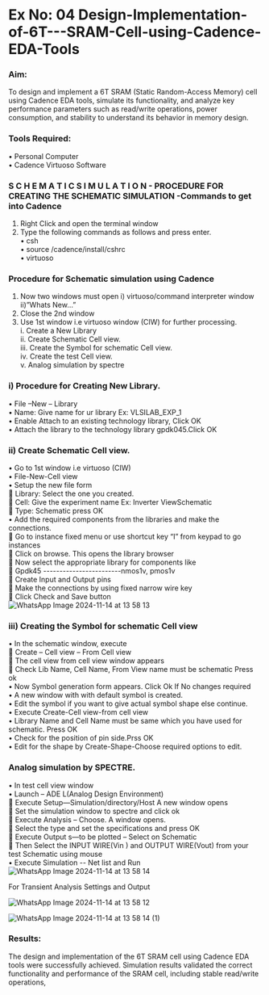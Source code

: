# Ex No: 04 Design-Implementation-of-6T---SRAM-Cell-using-Cadence-EDA-Tools
   
### Aim:
To design and implement a 6T SRAM (Static Random-Access Memory) cell using Cadence EDA tools, simulate its functionality, and analyze key performance parameters such as read/write operations, power consumption, and stability to understand its behavior in memory design.

### Tools Required:
•	Personal Computer<br>
•	Cadence Virtuoso Software<br>

### S C H E M A T I C S I M U L A T I O N - PROCEDURE FOR CREATING THE SCHEMATIC SIMULATION -Commands to get into Cadence

1.	Right Click and open the terminal window<br>
2.	Type the following commands as follows and press enter.<br>
•	csh<br>
•	source /cadence/install/cshrc<br>
•	virtuoso <br>
### Procedure for Schematic simulation using Cadence

1.	Now two windows must open i) virtuoso/command interpreter window ii)”Whats New…”<br>
2.	Close the 2nd window<br>
3.	Use 1st window i.e virtuoso window (CIW) for further processing.<br>
i.	Create a New Library<br>
ii.	Create Schematic Cell view.<br>
iii.	Create the Symbol for schematic Cell view.<br>
iv.	Create the test Cell view.<br>
v.	Analog simulation by spectre<br>


### i)	Procedure for Creating New Library.
•	File –New – Library<br>
•	Name: Give name for ur library Ex: VLSILAB_EXP_1<br>
•	Enable Attach to an existing technology library, Click OK<br>
•	Attach the library to the technology library gpdk045.Click OK<br>
### ii)	Create Schematic Cell view.
•	Go to 1st window i.e virtuoso (CIW)<br>
•	File-New-Cell view<br>
•	Setup the new file form<br>
	Library: Select the one you created.<br>
	Cell: Give the experiment name Ex: Inverter ViewSchematic<br>
	Type: Schematic press OK<br>
•	Add the required components from the libraries and make the connections.<br>
	Go to instance fixed menu or use shortcut key “I” from keypad to go instances<br>
	Click on browse. This opens the library browser<br>
	Now select the appropriate library for components like <br>
	Gpdk45 ------------------------nmos1v, pmos1v<br>
	Create Input and Output pins<br>
	Make the connections by using fixed narrow wire key<br>
	Click Check and Save button<br>
![WhatsApp Image 2024-11-14 at 13 58 13](https://github.com/user-attachments/assets/bd2012e1-6d8d-4fd6-ada9-901fe6b6d011)



 
### iii)	Creating the Symbol for schematic Cell view

•	In the schematic window, execute <br>
	Create – Cell view – From Cell view<br>
	The cell view from cell view window appears<br>
	Check Lib Name, Cell Name, From View name must be schematic Press ok<br>
•	Now Symbol generation form appears. Click Ok If No changes required<br>
•	A new window with with default symbol is created.<br>
•	Edit the symbol if you want to give actual symbol shape else continue.<br>
•	Execute Create-Cell view-from cell view<br>
•	Library Name and Cell Name must be same which you have used for schematic. Press OK<br>
•	Check for the position of pin side.Prss OK<br>
•	Edit for the shape by Create-Shape-Choose required options to edit.<br>

### Analog simulation by SPECTRE.
•	In test cell view window<br>
•	Launch – ADE L(Analog Design Environment)<br>
	Execute Setup—Simulation/directory/Host A new window opens<br>
	Set the simulation window to spectre and click ok<br>
	Execute Analysis – Choose. A window opens.<br>
	Select the type and set the specifications and press OK<br>
	Execute Output s—to be plotted – Select on Schematic<br>
	Then Select the INPUT WIRE(Vin ) and OUTPUT WIRE(Vout) from your test Schematic using mouse<br>
•	Execute Simulation -- Net list and Run<br>
![WhatsApp Image 2024-11-14 at 13 58 14](https://github.com/user-attachments/assets/4bec1638-c9fe-48c5-b5d3-f1cdb0f54040)


For Transient Analysis Settings and Output<br>


![WhatsApp Image 2024-11-14 at 13 58 12](https://github.com/user-attachments/assets/0ffda40e-3cd3-44e5-9f5b-8b45ba66feb9)

![WhatsApp Image 2024-11-14 at 13 58 14 (1)](https://github.com/user-attachments/assets/f7eba207-b9b7-40e0-bb85-17fc2636f33f)


### Results:
The design and implementation of the 6T SRAM cell using Cadence EDA tools were successfully achieved. Simulation results validated the correct functionality and performance of the SRAM cell, including stable read/write operations,










